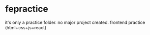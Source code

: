 # fepractice
it's only a practice folder. no major project created. frontend practice (html+css+js+react)
